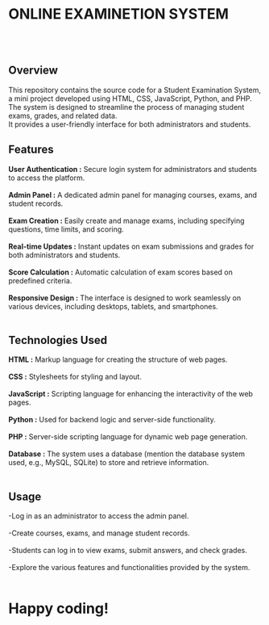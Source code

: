 # ONLINE EXAMINETION SYSTEM
<br><br>
## Overview
This repository contains the source code for a Student Examination System,<br>
a mini project developed using HTML, CSS, JavaScript, Python, and PHP.<br>
The system is designed to streamline the process of managing student exams, grades, and related data.<br>
It provides a user-friendly interface for both administrators and students.

## Features

**User Authentication :**  Secure login system for administrators and students to access the platform.<br><br>
**Admin Panel :**  A dedicated admin panel for managing courses, exams, and student records.<br><br>
**Exam Creation :** Easily create and manage exams, including specifying questions, time limits, and scoring.<br><br>
**Real-time Updates :** Instant updates on exam submissions and grades for both administrators and students.<br><br>
**Score Calculation :** Automatic calculation of exam scores based on predefined criteria.<br><br>
**Responsive Design :** The interface is designed to work seamlessly on various devices, including desktops, tablets, and smartphones.<br><br>

## Technologies Used

**HTML :** Markup language for creating the structure of web pages.<br><br>
**CSS :** Stylesheets for styling and layout.<br><br>
**JavaScript :** Scripting language for enhancing the interactivity of the web pages.<br><br>
**Python :** Used for backend logic and server-side functionality.<br><br>
**PHP :** Server-side scripting language for dynamic web page generation.<br><br>
**Database :** The system uses a database (mention the database system used, e.g., MySQL, SQLite) to store and retrieve information.<br><br>

## Usage

-Log in as an administrator to access the admin panel.<br><br>
-Create courses, exams, and manage student records.<br><br>
-Students can log in to view exams, submit answers, and check grades.<br><br>
-Explore the various features and functionalities provided by the system.<br><br>

# Happy coding!
